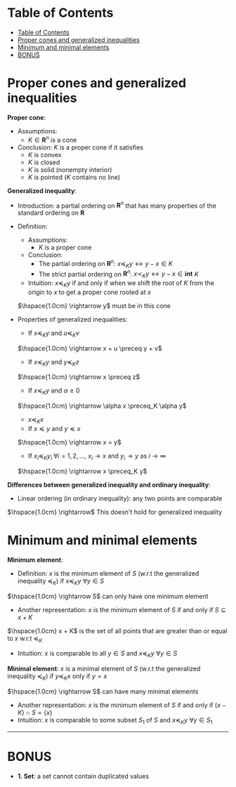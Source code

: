 <!-- TOC titleSize:1 tabSpaces:2 depthFrom:1 depthTo:6 withLinks:1 updateOnSave:1 orderedList:0 skip:0 title:1 charForUnorderedList:* -->
# Table of Contents
- [Table of Contents](#table-of-contents)
- [Proper cones and generalized inequalities](#proper-cones-and-generalized-inequalities)
- [Minimum and minimal elements](#minimum-and-minimal-elements)
- [BONUS](#bonus)
<!-- /TOC -->

# Proper cones and generalized inequalities
**Proper cone**:
* Assumptions:
    * $K \in \mathbf{R}^n$ is a cone
* Conclusion: $K$ is a proper cone if it satisfies
    * $K$ is convex
    * $K$ is closed
    * $K$ is solid (nonempty interior)
    * $K$ is pointed ($K$ contains no line)

**Generalized inequality**:
* Introduction: a partial ordering on $\mathbf{R}^n$ that has many properties of the standard ordering on $\mathbf{R}$
* Definition:
    * Assumptions:
        * $K$ is a proper cone
    * Conclusion:
        * The partial ordering on $\mathbf{R}^n$: $x \preceq_K y \leftrightarrow y - x \in K$
        * The strict partial ordering on $\mathbf{R}^n$: $x \prec_K y \leftrightarrow y - x \in \textbf{int}$ $K$
    * Intuition: $x \preceq_K y$ if and only if when we shift the root of $K$ from the origin to $x$ to get a proper cone rooted at $x$
    
    $\hspace{1.0cm} \rightarrow y$ must be in this cone
* Properties of generalized inequalities:
    * If $x \preceq_K y$ and $u \preceq_K v$
    
    $\hspace{1.0cm} \rightarrow x + u \preceq y + v$
    * If $x \preceq_K y$ and $y \preceq_K z$
    
    $\hspace{1.0cm} \rightarrow x \preceq z$
    * If $x \preceq_K y$ and $\alpha \geq 0$
    
    $\hspace{1.0cm} \rightarrow \alpha x \preceq_K \alpha y$
    * $x \preceq_K x$
    * If $x \preceq y$ and $y \preceq x$
    
    $\hspace{1.0cm} \rightarrow x = y$
    * If $x_i \preceq_K y_i$ $\forall i = 1, 2, ...$, $x_i \rightarrow x$ and $y_i \rightarrow y$ as $i \rightarrow \infty$
    
    $\hspace{1.0cm} \rightarrow x \preceq_K y$

**Differences between generalized inequality and ordinary inequality**:
* Linear ordering (in ordinary inequality): any two points are comparable

$\hspace{1.0cm} \rightarrow$ This doesn't hold for generalized inequality

# Minimum and minimal elements
**Minimum element**: 
* Definition: $x$ is the minimum element of $S$ (w.r.t the generalized inequality $\preceq_K$) if $x \preceq_K y$ $\forall y \in S$

$\hspace{1.0cm} \rightarrow S$ can only have one minimum element
* Another representation: $x$ is the minimum element of $S$ if and only if $S \subseteq x + K$

$\hspace{1.0cm} x + K$ is the set of all points that are greater than or equal to $x$ w.r.t $\preceq_K$

* Intuition: $x$ is comparable to all $y \in S$ and $x \preceq_K y$ $\forall y \in S$

**Minimal element**: $x$ is a minimal element of $S$ (w.r.t the generalized inequality $\preceq_K$) if $y \preceq_K x$ only if $y = x$

$\hspace{1.0cm} \rightarrow S$ can have many minimal elements
* Another representation: $x$ is the minimum element of $S$ if and only if $(x - K) \cap S = \{x\}$
* Intuition: $x$ is comparable to some subset $S_1$ of $S$ and $x \preceq_K y$ $\forall y \in S_1$ 

---

# BONUS
  * **1. Set**: a set cannot contain duplicated values